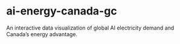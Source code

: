 # ai-energy-canada-gc
An interactive data visualization of global AI electricity demand and Canada’s energy advantage.
